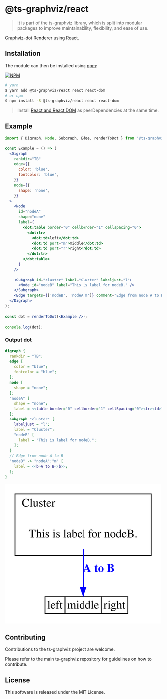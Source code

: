 # @ts-graphviz/react

> It is part of the ts-graphviz library, which is split into modular packages to improve maintainability, flexibility, and ease of use.

Graphviz-dot Renderer using React.

## Installation

The module can then be installed using [npm](https://www.npmjs.com/):

[![NPM](https://nodei.co/npm/@ts-graphviz/react.png)](https://nodei.co/npm/@ts-graphviz/react/)

```bash
# yarn
$ yarn add @ts-graphviz/react react react-dom
# or npm
$ npm install -S @ts-graphviz/react react react-dom
```

> Install [React and React DOM](https://github.com/facebook/react/) as peerDependencies at the same time.

## Example

```jsx
import { Digraph, Node, Subgraph, Edge, renderToDot } from '@ts-graphviz/react';

const Example = () => (
  <Digraph
    rankdir="TB"
    edge={{
      color: 'blue',
      fontcolor: 'blue',
    }}
    node={{
      shape: 'none',
    }}
  >
    <Node
      id="nodeA"
      shape="none"
      label={
        <dot:table border="0" cellborder="1" cellspacing="0">
          <dot:tr>
            <dot:td>left</dot:td>
            <dot:td port="m">middle</dot:td>
            <dot:td port="r">right</dot:td>
          </dot:tr>
        </dot:table>
      }
    />

    <Subgraph id="cluster" label="Cluster" labeljust="l">
      <Node id="nodeB" label="This is label for nodeB." />
    </Subgraph>
    <Edge targets={['nodeB', 'nodeA:m']} comment="Edge from node A to B" label={<dot:b>A to B</dot:b>} />
  </Digraph>
);

const dot = renderToDot(<Example />);

console.log(dot);
```

### Output dot

```dot
digraph {
  rankdir = "TB";
  edge [
    color = "blue";
    fontcolor = "blue";
  ];
  node [
    shape = "none";
  ];
  "nodeA" [
    shape = "none";
    label = <<table border="0" cellborder="1" cellSpacing="0"><tr><td>left</td><td port="m">middle</td><td port="r">right</td></tr></table>>;
  ];
  subgraph "cluster" {
    labeljust = "l";
    label = "Cluster";
    "nodeB" [
      label = "This is label for nodeB.";
    ];
  }
  // Edge from node A to B
  "nodeB" -> "nodeA":"m" [
    label = <<b>A to B</b>>;
  ];
}
```

![dot](./example/example.svg)

## Contributing

Contributions to the ts-graphviz project are welcome.

Please refer to the main ts-graphviz repository for guidelines on how to contribute.

## License

This software is released under the MIT License.
